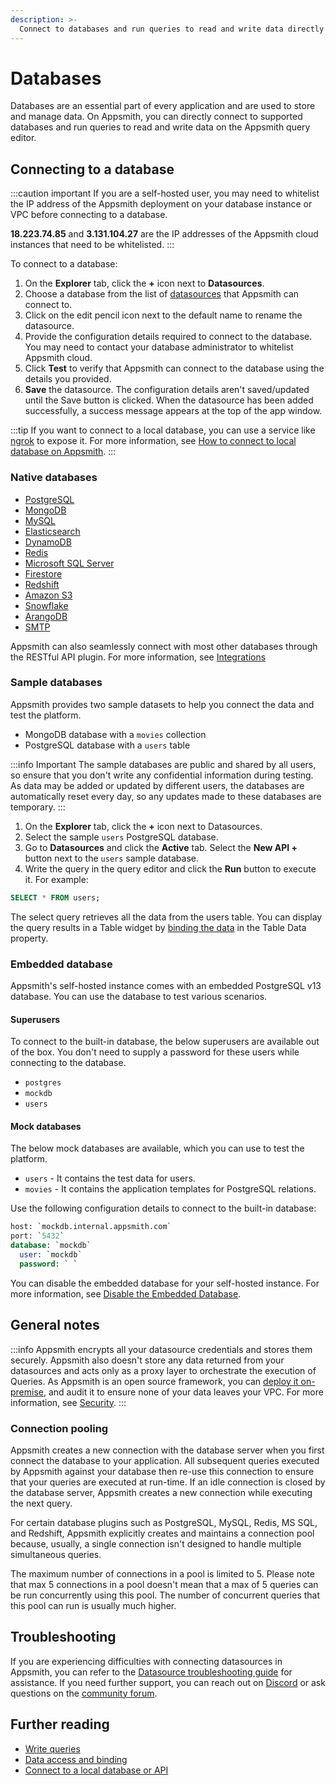 ```yaml
---
description: >-
  Connect to databases and run queries to read and write data directly on the Appsmith query editor.
---
```


# Databases

Databases are an essential part of every application and are used to store and manage data. On Appsmith, you can directly connect to supported databases and run queries to read and write data on the Appsmith query editor. 

## Connecting to a database

:::caution important
If you are a self-hosted user, you may need to whitelist the IP address of the Appsmith deployment on your database instance or VPC before connecting to a database. 

**18.223.74.85** and **3.131.104.27** are the IP addresses of the Appsmith cloud instances that need to be whitelisted.
:::

<VideoEmbed host="youtube" videoId="sJIxtXInV14" title="How to connect to a database" caption="How to connect to a database"/>

To connect to a database:

1. On the **Explorer** tab, click the **+** icon next to **Datasources**. 
2. Choose a database from the list of [datasources](/reference/datasources/) that Appsmith can connect to.
3. Click on the edit pencil icon next to the default name to rename the datasource.
4. Provide the configuration details required to connect to the database. You may need to contact your database administrator to whitelist Appsmith cloud.
5. Click **Test** to verify that Appsmith can connect to the database using the details you provided.
6. **Save** the datasource. The configuration details aren't saved/updated until the Save button is clicked. When the datasource has been added successfully, a success message appears at the top of the app window. 

:::tip
If you want to connect to a local database, you can use a service like [ngrok](https://ngrok.com/) to expose it. For more information, see [How to connect to local database on Appsmith](/advanced-concepts/more/how-to-work-with-local-apis-on-appsmith).
:::

### Native databases

* [PostgreSQL](/reference/datasources/querying-postgres)
* [MongoDB](/reference/datasources/querying-mongodb)
* [MySQL](/reference/datasources/querying-mysql)
* [Elasticsearch](/reference/datasources/querying-elasticsearch)
* [DynamoDB](/reference/datasources/querying-dynamodb)
* [Redis](/reference/datasources/querying-redis)
* [Microsoft SQL Server](/reference/datasources/querying-mssql)
* [Firestore](/reference/datasources/querying-firestore)
* [Redshift](/reference/datasources/querying-redshift)
* [Amazon S3](/reference/datasources/querying-amazon-s3)
* [Snowflake](/reference/datasources/querying-snowflake-db)
* [ArangoDB](/reference/datasources/querying-arango-db)
* [SMTP](/reference/datasources/using-smtp)

Appsmith can also seamlessly connect with most other databases through the RESTful API plugin. For more information, see [Integrations](/learning-and-resources/integrations)

### Sample databases


Appsmith provides two sample datasets to help you connect the data and test the platform. 

* MongoDB database with a `movies` collection
* PostgreSQL database with a `users` table

:::info Important
The sample databases are public and shared by all users, so ensure that you don't write any confidential information during testing. As data may be added or updated by different users, the databases are automatically reset every day, so any updates made to these databases are temporary.
:::

<VideoEmbed host="youtube" videoId="TrV8h_Dvhbg" title="Using A Sample Database" caption="How to use sample database"/>

1. On the **Explorer** tab, click the **+** icon next to Datasources.
2. Select the sample `users` PostgreSQL database.
3. Go to **Datasources** and click the **Active** tab. Select the **New API +** button next to the `users` sample database.
4. Write the query in the query editor and click the **Run** button to execute it. For example:

```sql
SELECT * FROM users;
```
The select query retrieves all the data from the users table. You can display the query results in a Table widget by [binding the data](/core-concepts/data-access-and-binding/displaying-data-read#displaying-data-in-a-widget) in the Table Data property.

### Embedded database
Appsmith's self-hosted instance comes with an embedded PostgreSQL v13 database. You can use the database to test various scenarios.

#### Superusers
To connect to the built-in database, the below superusers are available out of the box. You don't need to supply a password for these users while connecting to the database.

* `postgres`
* `mockdb`
* `users`

#### Mock databases
The below mock databases are available, which you can use to test the platform.

* `users` - It contains the test data for users.
* `movies` - It contains the application templates for PostgreSQL relations.

Use the following configuration details to connect to the built-in database:

```SQL
host: `mockdb.internal.appsmith.com`
port: `5432`
database: `mockdb`
  user: `mockdb`
  password: ` `
```

You can disable the embedded database for your self-hosted instance. For more information, see [Disable the Embedded Database](/getting-started/setup/instance-configuration/embedded-database#disable-the-embedded-database).

## General notes

:::info
Appsmith encrypts all your datasource credentials and stores them securely. Appsmith also doesn't store any data returned from your datasources and acts only as a proxy layer to orchestrate the execution of Queries. As Appsmith is an open source framework, you can [deploy it on-premise](/getting-started/setup), and audit it to ensure none of your data leaves your VPC. For more information, see [Security](/product/security#security-measures-within-appsmith). 
:::

### Connection pooling
Appsmith creates a new connection with the database server when you first connect the database to your application. All subsequent queries executed by Appsmith against your database then re-use this connection to ensure that your queries are executed at run-time. If an idle connection is closed by the database server, Appsmith creates a new connection while executing the next query.

For certain database plugins such as PostgreSQL, MySQL, Redis, MS SQL, and Redshift, Appsmith explicitly creates and maintains a connection pool because, usually, a single connection isn't designed to handle multiple simultaneous queries.

The maximum number of connections in a pool is limited to 5. Please note that max 5 connections in a pool doesn't mean that a max of 5 queries can be run concurrently using this pool. The number of concurrent queries that this pool can run is usually much higher. 

## Troubleshooting
If you are experiencing difficulties with connecting datasources in Appsmith, you can refer to the [Datasource troubleshooting guide](/help-and-support/troubleshooting-guide/action-errors/datasource-errors) for assistance. If you need further support, you can reach out on [Discord](https://discord.com/invite/rBTTVJp) or ask questions on the [community forum](https://community.appsmith.com/).

## Further reading

* [Write queries](/core-concepts/data-access-and-binding/querying-a-database)
* [Data access and binding](/core-concepts/data-access-and-binding)
* [Connect to a local database or API](/advanced-concepts/more/how-to-work-with-local-apis-on-appsmith)
